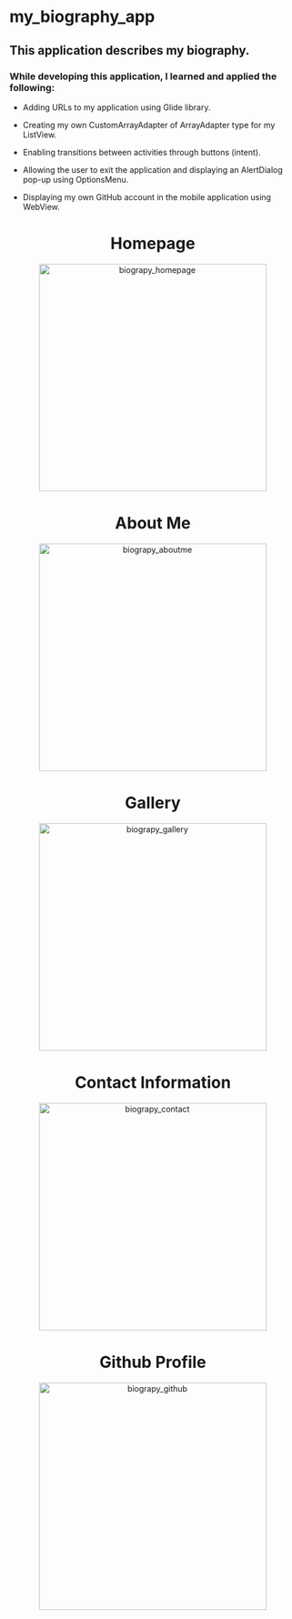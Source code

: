 # my_biography_app

## This application describes my biography.

### While developing this application, I learned and applied the following:

- Adding URLs to my application using Glide library. 

- Creating my own CustomArrayAdapter of ArrayAdapter type for my ListView. 

- Enabling transitions between activities through buttons (intent). 

- Allowing the user to exit the application and displaying an AlertDialog pop-up using OptionsMenu. 


- Displaying my own GitHub account in the mobile application using WebView. 



<h1 align="center">Homepage</h1>

<p align="center">
   <img width="400" alt="biograpy_homepage" src="https://github.com/aknemreyzc/my_biography_app/assets/116732291/14fbd631-a531-47d5-8bec-4f03f504a9e4">
</p>


<h1 align="center">About Me</h1>
<p align="center">
<img width="400" alt="biograpy_aboutme" src="https://user-images.githubusercontent.com/116732291/234636821-2325d13d-0e7d-44d2-9ba6-fd1f06ff0a91.png">
</p>

<h1 align="center">Gallery</h1>

<p align="center">
<img width="400" alt="biograpy_gallery" src="https://user-images.githubusercontent.com/116732291/234636834-ca3d4189-e074-450e-9971-e95e7a85074e.png">
</p>

<h1 align="center">Contact Information</h1>

<p align="center">
<img width="400" alt="biograpy_contact" src="https://user-images.githubusercontent.com/116732291/234636851-b5a8a81e-5732-46bd-a96a-d184d6d036c7.png">
</p>

<h1 align="center">Github Profile</h1>

<p align="center">
<img width="400" alt="biograpy_github" src="https://user-images.githubusercontent.com/116732291/234636869-d47501f7-6993-4ac5-a489-e82bbeba0ab6.png">
</p>

